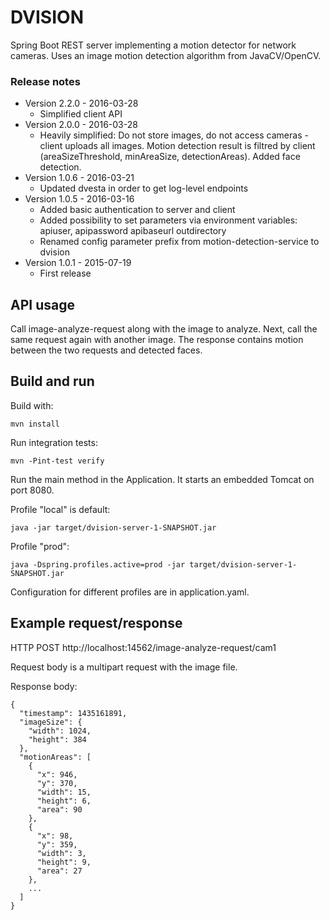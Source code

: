 # DVISION

Spring Boot REST server implementing a motion detector for network cameras. Uses an image motion detection algorithm
from JavaCV/OpenCV.

### Release notes
* Version 2.2.0 - 2016-03-28
   * Simplified client API
* Version 2.0.0 - 2016-03-28
   * Heavily simplified: Do not store images, do not access cameras - client uploads all images. Motion detection result
    is filtred by client (areaSizeThreshold, minAreaSize, detectionAreas). Added face detection.
* Version 1.0.6 - 2016-03-21
   * Updated dvesta in order to get log-level endpoints
* Version 1.0.5 - 2016-03-16
   * Added basic authentication to server and client
   * Added possibility to set parameters via environment variables: apiuser, apipassword apibaseurl outdirectory
   * Renamed config parameter prefix from motion-detection-service to dvision
* Version 1.0.1 - 2015-07-19
   * First release

## API usage

Call image-analyze-request along with the image to analyze.
Next, call the same request again with another image. The response contains motion between the two requests and detected
faces.

## Build and run

Build with:
   
``` 
mvn install
``` 

Run integration tests:

``` 
mvn -Pint-test verify
``` 

Run the main method in the Application. It starts an embedded Tomcat on port 8080.

Profile "local" is default:
``` 
java -jar target/dvision-server-1-SNAPSHOT.jar
``` 

Profile "prod":
``` 
java -Dspring.profiles.active=prod -jar target/dvision-server-1-SNAPSHOT.jar
``` 

Configuration for different profiles are in application.yaml.

## Example request/response

HTTP POST http://localhost:14562/image-analyze-request/cam1

Request body is a multipart request with the image file.

Response body:

``` 
{
  "timestamp": 1435161891,
  "imageSize": {
    "width": 1024,
    "height": 384
  },
  "motionAreas": [
    {
      "x": 946,
      "y": 370,
      "width": 15,
      "height": 6,
      "area": 90
    },
    {
      "x": 98,
      "y": 359,
      "width": 3,
      "height": 9,
      "area": 27
    },
    ...
  ]
}
``` 
